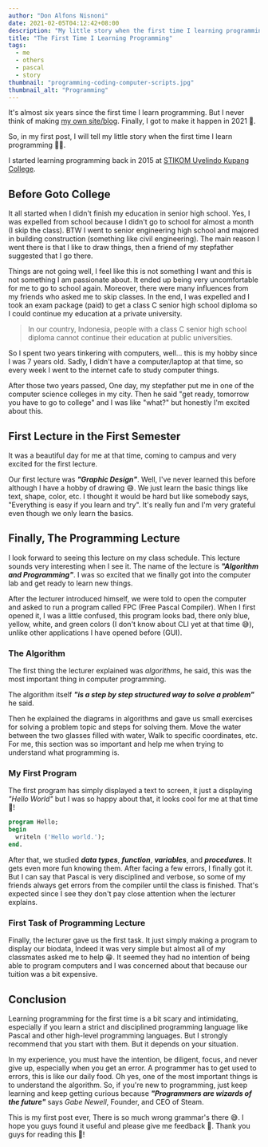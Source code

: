 ```yaml
---
author: "Don Alfons Nisnoni"
date: 2021-02-05T04:12:42+08:00
description: "My little story when the first time I learning programming"
title: "The First Time I Learning Programming"
tags:
  - me
  - others
  - pascal
  - story
thumbnail: "programming-coding-computer-scripts.jpg"
thumbnail_alt: "Programming"
---
```


It's almost six years since the first time I learn programming. But I never think of making [my own site/blog](donnisnoni.github.io). Finally, I got to make it happen in 2021 🥳.

So, in my first post, I will tell my little story when the first time I learn programming 👨‍💻.

I started learning programming back in 2015 at [STIKOM Uyelindo Kupang College](http://uyelindo.ac.id/).

## Before Goto College

It all started when I didn't finish my education in senior high school. Yes, I was expelled from school because I didn't go to school for almost a month (I skip the class). BTW I went to senior engineering high school and majored in building construction (something like civil engineering). The main reason I went there is that I like to draw things, then a friend of my stepfather suggested that I go there.

Things are not going well, I feel like this is not something
I want and this is not something I am passionate about. It ended up being very uncomfortable for me to go to school again. Moreover, there were many influences from my friends who asked me to skip classes. In the end, I was expelled and I took an exam package (paid) to get a class C senior high school diploma so I could continue my education at a private university.

> In our country, Indonesia, people with a class C senior high school diploma cannot continue their education at public universities.

So I spent two years tinkering with computers, well... this is my hobby since I was 7 years old. Sadly, I didn't have a computer/laptop at that time, so every week I went to the internet cafe to study computer things.

After those two years passed, One day, my stepfather put me in one of the computer science colleges in my city. Then he said "get ready, tomorrow you have to go to college" and I was like "what?" but honestly I'm excited about this.

## First Lecture in the First Semester

It was a beautiful day for me at that time, coming to campus and very excited for the first lecture.

Our first lecture was **_"Graphic Design"_**. Well, I've never learned this before although I have a hobby of drawing 😅. We just learn the basic things like text, shape, color, etc. I thought it would be hard but like somebody says, "Everything is easy if you learn and try". It's really fun and I'm very grateful even though we only learn the basics.

## Finally, The Programming Lecture

I look forward to seeing this lecture on my class schedule.
This lecture sounds very interesting when I see it. The name of the lecture is **_"Algorithm and Programming"_**. I was so excited that we finally got into the computer lab and get ready to learn new things.

After the lecturer introduced himself, we were told to open the computer and asked to run a program called FPC (Free Pascal Compiler). When I first opened it, I was a little confused, this program looks bad, there only blue, yellow, white, and green colors (I don't know about CLI yet at that time 😅), unlike other applications I have opened before (GUI).

### The Algorithm

The first thing the lecturer explained was _algorithms_, he said, this was the most important thing in computer programming.

The algorithm itself **_"is a step by step structured way to solve a problem"_** he said.

Then he explained the diagrams in algorithms and gave us small exercises for solving a problem topic and steps for solving them. Move the water between the two glasses filled with water, Walk to specific coordinates, etc. For me, this section was so important and help me when trying to understand what programming is.

### My First Program

The first program has simply displayed a text to screen, it just a displaying _"Hello World"_ but I was so happy about that, it looks cool for me at that time 🤩!

```pascal
program Hello;
begin
  writeln ('Hello world.');
end.
```

After that, we studied **_data types_**, **_function_**, **_variables_**, and **_procedures_**. It gets even more fun knowing them. After facing a few errors, I finally got it. But I can say that Pascal is very disciplined and verbose, so some of my friends always get errors from the compiler until the class is finished. That's expected since I see they don't pay close attention when the lecturer explains.

### First Task of Programming Lecture

Finally, the lecturer gave us the first task. It just simply making a program to display our biodata, Indeed it was very simple but almost all of my classmates asked me to help 😁. It seemed they had no intention of being able to program computers and I was concerned about that because our tuition was a bit expensive.

## Conclusion

Learning programming for the first time is a bit scary and intimidating,
especially if you learn a strict and disciplined programming language like Pascal and other high-level programming languages. But I strongly recommend that you start with them. But it depends on your situation.

In my experience, you must have the intention, be diligent, focus, and never give up, especially when you get an error. A programmer has to get used to errors, this is like our daily food. Oh yes, one of the most important things is to understand the algorithm. So, if you're new to programming, just keep learning and keep getting curious because **_"Programmers are wizards of the future"_** says _Gabe Newell_, Founder, and CEO of Steam.

This is my first post ever, There is so much wrong grammar's there 😅. I hope you guys found it useful and please give me feedback 🙏. Thank you guys for reading this 🙌!
